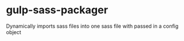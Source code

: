 # gulp-sass-packager
Dynamically imports sass files into one sass file with passed in a config object
